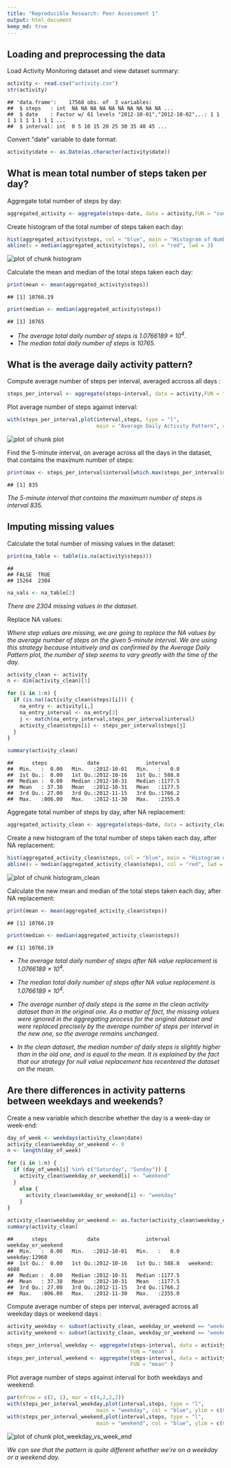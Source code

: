 ```yaml
---
title: "Reproducible Research: Peer Assessment 1"
output: html_document
keep_md: true
---
```


## Loading and preprocessing the data  
  
Load Activity Monitoring dataset and view dataset summary:  

```r
activity <- read.csv("activity.csv")
str(activity)
```

```
## 'data.frame':	17568 obs. of  3 variables:
##  $ steps   : int  NA NA NA NA NA NA NA NA NA NA ...
##  $ date    : Factor w/ 61 levels "2012-10-01","2012-10-02",..: 1 1 1 1 1 1 1 1 1 1 ...
##  $ interval: int  0 5 10 15 20 25 30 35 40 45 ...
```

Convert "date" variable to date format:

```r
activity$date <- as.Date(as.character(activity$date))
```

## What is mean total number of steps taken per day?

Aggregate total number of steps by day:

```r
aggregated_activity <- aggregate(steps~date, data = activity,FUN = "sum" )
```

Create histogram of the total number of steps taken each day:

```r
hist(aggregated_activity$steps, col = "blue", main = "Histogram of Number of Daily Steps", xlab = "Number of steps per day", ylim = c(0,30))
abline(v = median(aggregated_activity$steps), col = "red", lwd = 3)
```

![plot of chunk histogram](figure/histogram-1.png) 

Calculate the mean and median of the total steps taken each day:

```r
print(mean <- mean(aggregated_activity$steps))
```

```
## [1] 10766.19
```

```r
print(median <- median(aggregated_activity$steps))
```

```
## [1] 10765
```
- *The average total daily number of steps is 1.0766189 &times; 10<sup>4</sup>.*
- *The median total daily number of steps is 10765.*

## What is the average daily activity pattern?

Compute average number of steps per interval, averaged accross all days :

```r
steps_per_interval <- aggregate(steps~interval, data = activity,FUN = "mean" )
```

Plot average number of steps against interval:  

```r
with(steps_per_interval,plot(interval,steps, type = "l", 
                             main = "Average Daily Activity Pattern", col = "blue"))
```

![plot of chunk plot](figure/plot-1.png) 

Find the 5-minute interval, on average across all the days in the dataset, that contains the maximum number of steps:  

```r
print(max <- steps_per_interval$interval[which.max(steps_per_interval$steps)])
```

```
## [1] 835
```
  
*The 5-minute interval that contains the maximum number of steps is interval 835.*

## Imputing missing values

Calculate the total number of missing values in the dataset:

```r
print(na_table <- table(is.na(activity$steps)))
```

```
## 
## FALSE  TRUE 
## 15264  2304
```

```r
na_vals <- na_table[2]
```
*There are 2304 missing values in the dataset.*

Replace NA values:  

*Where step values are missing, we are going to replace the NA values by the average number of steps on the given 5-minute interval. We are using this strategy because intuitively and as confirmed by the Average Daily Pattern plot, the number of step seems to vary greatly with the time of the day.* 


```r
activity_clean <- activity
n <- dim(activity_clean)[1]

for (i in 1:n) {
  if (is.na((activity_clean$steps)[i])) {
    na_entry <- activity[i,]
    na_entry_interval <- na_entry[3]
    j <- match(na_entry_interval,steps_per_interval$interval)
    activity_clean$steps[i] <- steps_per_interval$steps[j]
  }
}

summary(activity_clean)
```

```
##      steps             date               interval     
##  Min.   :  0.00   Min.   :2012-10-01   Min.   :   0.0  
##  1st Qu.:  0.00   1st Qu.:2012-10-16   1st Qu.: 588.8  
##  Median :  0.00   Median :2012-10-31   Median :1177.5  
##  Mean   : 37.38   Mean   :2012-10-31   Mean   :1177.5  
##  3rd Qu.: 27.00   3rd Qu.:2012-11-15   3rd Qu.:1766.2  
##  Max.   :806.00   Max.   :2012-11-30   Max.   :2355.0
```

Aggregate total number of steps by day, after NA replacement:

```r
aggregated_activity_clean <- aggregate(steps~date, data = activity_clean, FUN = "sum" )
```


Create a new histogram of the total number of steps taken each day, after NA replacement:

```r
hist(aggregated_activity_clean$steps, col = "blue", main = "Histogram of Number of Daily Steps (clean)", xlab = "Number of steps per day", ylim = c(0,30))
abline(v = median(aggregated_activity_clean$steps), col = "red", lwd = 3)
```

![plot of chunk histogram_clean](figure/histogram_clean-1.png) 

Calculate the new mean and median of the total steps taken each day, after NA replacement:

```r
print(mean <- mean(aggregated_activity_clean$steps))
```

```
## [1] 10766.19
```

```r
print(median <- median(aggregated_activity_clean$steps))
```

```
## [1] 10766.19
```
- *The average total daily number of steps after NA value replacement is 1.0766189 &times; 10<sup>4</sup>.*
- *The median total daily number of steps after NA value replacement is 1.0766189 &times; 10<sup>4</sup>.*  

- *The average number of daily steps is the same in the clean activity dataset than in the original one. As a matter of fact, the missing values were ignored in the aggregating process for the original dataset and were replaced precisely by the average number of steps per interval in the new one, so the average remains unchanged.*  

- *In the clean dataset, the median number of daily steps is slightly higher than in the old one, and is equal to the mean. It is explained by the fact that our strategy for null value replacement has recentered the dataset on the mean.*

## Are there differences in activity patterns between weekdays and weekends?

Create a new variable which describe whether the day is a week-day or week-end:


```r
day_of_week <- weekdays(activity_clean$date)
activity_clean$weekday_or_weekend <- 0
n <- length(day_of_week)

for (i in 1:n) {
  if (day_of_week[i] %in% c("Saturday", "Sunday")) {
    activity_clean$weekday_or_weekend[i] <- "weekend"
  }
    else {
      activity_clean$weekday_or_weekend[i] <- "weekday"
    }
}

activity_clean$weekday_or_weekend <- as.factor(activity_clean$weekday_or_weekend)
summary(activity_clean)
```

```
##      steps             date               interval      weekday_or_weekend
##  Min.   :  0.00   Min.   :2012-10-01   Min.   :   0.0   weekday:12960     
##  1st Qu.:  0.00   1st Qu.:2012-10-16   1st Qu.: 588.8   weekend: 4608     
##  Median :  0.00   Median :2012-10-31   Median :1177.5                     
##  Mean   : 37.38   Mean   :2012-10-31   Mean   :1177.5                     
##  3rd Qu.: 27.00   3rd Qu.:2012-11-15   3rd Qu.:1766.2                     
##  Max.   :806.00   Max.   :2012-11-30   Max.   :2355.0
```

Compute average number of steps per interval, averaged across all weekday days or weekend days :

```r
activity_weekday <- subset(activity_clean, weekday_or_weekend == "weekday")
activity_weekend <- subset(activity_clean, weekday_or_weekend == "weekend")

steps_per_interval_weekday <- aggregate(steps~interval, data = activity_weekday,
                                        FUN = "mean" )
steps_per_interval_weekend <- aggregate(steps~interval, data = activity_weekend,
                                        FUN = "mean" )
```

Plot average number of steps against interval for both weekdays and weekend:

```r
par(mfrow = c(2, 1), mar = c(4,2,2,2))
with(steps_per_interval_weekday,plot(interval,steps, type = "l", 
                             main = "weekday", col = "blue", ylim = c(0,250)))
with(steps_per_interval_weekend,plot(interval,steps, type = "l", 
                             main = "weekend", col = "blue", ylim = c(0,250)))
```

![plot of chunk plot_weekday_vs_week_end](figure/plot_weekday_vs_week_end-1.png) 


*We can see that the pattern is quite different whether we're on a weekday or a weekend day.*
